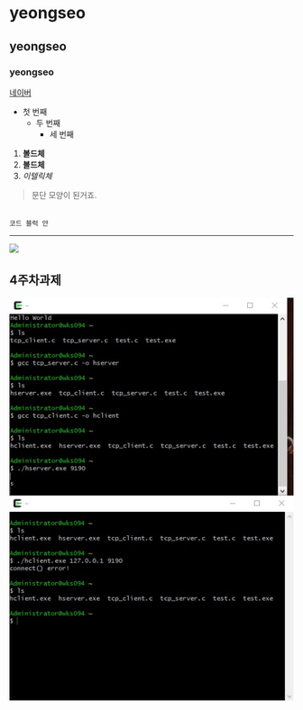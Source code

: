 # yeongseo
## yeongseo
### yeongseo

[네이버](https://naver.com)

- 첫 번째
  - 두 번째
    - 세 번째

1. **볼드체**
2. __볼드체__
3. *이텔릭체*

>문단 모양이 된거죠.
>

<code>
코드 블럭 안
</code>

* * *

<img width="" height="" src="./png/고양이.jpeg"></img>

## 4주차과제
<img width="" height="" src="./png/4주차과제.jpg"></img>

